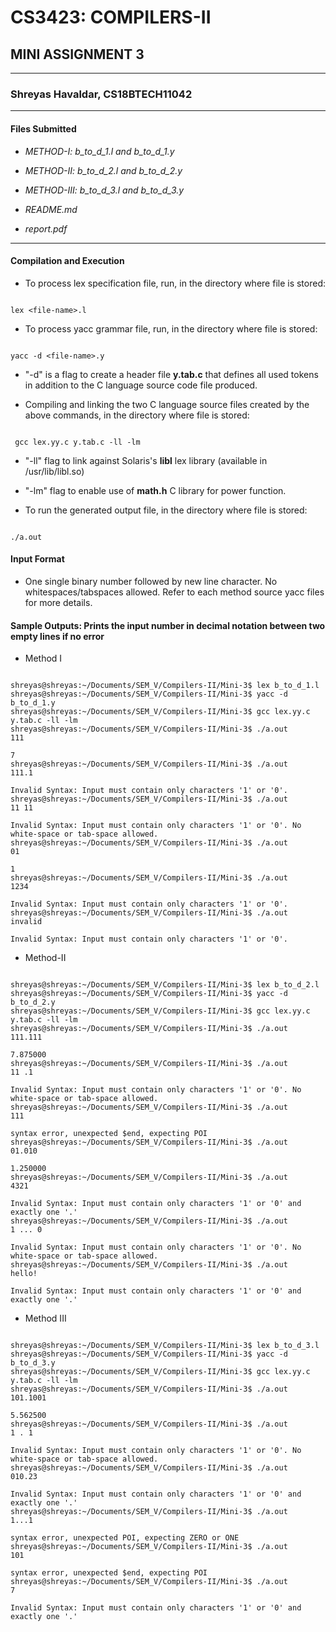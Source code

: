 # CS3423: COMPILERS-II #

## MINI ASSIGNMENT 3 ##

---------------------------------------------------------------------------------------------------

### Shreyas Havaldar, CS18BTECH11042 ###

---------------------------------------------------------------------------------------------------

#### Files Submitted ####

- *METHOD-I: b_to_d_1.l and b_to_d_1.y*

- *METHOD-II: b_to_d_2.l and b_to_d_2.y*

- *METHOD-III: b_to_d_3.l and b_to_d_3.y*

- *README.md*

- *report.pdf*

---------------------------------------------------------------------------------------------------

#### Compilation and Execution ####

- To process lex specification file, run, in the directory where file is stored:

```

lex <file-name>.l
```

- To process yacc grammar file, run,  in the directory where file is stored:

```

yacc -d <file-name>.y
```

- "-d" is a flag to create a header file **y.tab.c** that defines all used tokens in addition to the C language source code file produced.

- Compiling and linking the two C language source files created by the above commands, in the directory where file is stored:

```

 gcc lex.yy.c y.tab.c -ll -lm
```

- "-ll" flag to link against Solaris's **libl** lex library (available in /usr/lib/libl.so)

- "-lm" flag to enable use of **math.h** C library for power function.

- To run the generated output file, in the directory where file is stored:

```

./a.out
```

#### Input Format ####

- One single binary number followed by new line character. No whitespaces/tabspaces allowed. Refer to each method source yacc files for more details.

#### Sample Outputs: Prints the input number in decimal notation between two empty lines if no error ####

- Method I

```

shreyas@shreyas:~/Documents/SEM_V/Compilers-II/Mini-3$ lex b_to_d_1.l 
shreyas@shreyas:~/Documents/SEM_V/Compilers-II/Mini-3$ yacc -d b_to_d_1.y 
shreyas@shreyas:~/Documents/SEM_V/Compilers-II/Mini-3$ gcc lex.yy.c y.tab.c -ll -lm
shreyas@shreyas:~/Documents/SEM_V/Compilers-II/Mini-3$ ./a.out 
111

7
shreyas@shreyas:~/Documents/SEM_V/Compilers-II/Mini-3$ ./a.out 
111.1

Invalid Syntax: Input must contain only characters '1' or '0'.
shreyas@shreyas:~/Documents/SEM_V/Compilers-II/Mini-3$ ./a.out 
11 11

Invalid Syntax: Input must contain only characters '1' or '0'. No white-space or tab-space allowed.
shreyas@shreyas:~/Documents/SEM_V/Compilers-II/Mini-3$ ./a.out 
01

1
shreyas@shreyas:~/Documents/SEM_V/Compilers-II/Mini-3$ ./a.out 
1234

Invalid Syntax: Input must contain only characters '1' or '0'.
shreyas@shreyas:~/Documents/SEM_V/Compilers-II/Mini-3$ ./a.out 
invalid

Invalid Syntax: Input must contain only characters '1' or '0'.

```

- Method-II

```

shreyas@shreyas:~/Documents/SEM_V/Compilers-II/Mini-3$ lex b_to_d_2.l 
shreyas@shreyas:~/Documents/SEM_V/Compilers-II/Mini-3$ yacc -d b_to_d_2.y 
shreyas@shreyas:~/Documents/SEM_V/Compilers-II/Mini-3$ gcc lex.yy.c y.tab.c -ll -lm
shreyas@shreyas:~/Documents/SEM_V/Compilers-II/Mini-3$ ./a.out 
111.111

7.875000
shreyas@shreyas:~/Documents/SEM_V/Compilers-II/Mini-3$ ./a.out 
11 .1

Invalid Syntax: Input must contain only characters '1' or '0'. No white-space or tab-space allowed.
shreyas@shreyas:~/Documents/SEM_V/Compilers-II/Mini-3$ ./a.out 
111

syntax error, unexpected $end, expecting POI
shreyas@shreyas:~/Documents/SEM_V/Compilers-II/Mini-3$ ./a.out 
01.010

1.250000
shreyas@shreyas:~/Documents/SEM_V/Compilers-II/Mini-3$ ./a.out 
4321

Invalid Syntax: Input must contain only characters '1' or '0' and exactly one '.'
shreyas@shreyas:~/Documents/SEM_V/Compilers-II/Mini-3$ ./a.out 
1 ... 0

Invalid Syntax: Input must contain only characters '1' or '0'. No white-space or tab-space allowed.
shreyas@shreyas:~/Documents/SEM_V/Compilers-II/Mini-3$ ./a.out 
hello!

Invalid Syntax: Input must contain only characters '1' or '0' and exactly one '.'

```

- Method III

```

shreyas@shreyas:~/Documents/SEM_V/Compilers-II/Mini-3$ lex b_to_d_3.l 
shreyas@shreyas:~/Documents/SEM_V/Compilers-II/Mini-3$ yacc -d b_to_d_3.y 
shreyas@shreyas:~/Documents/SEM_V/Compilers-II/Mini-3$ gcc lex.yy.c y.tab.c -ll -lm
shreyas@shreyas:~/Documents/SEM_V/Compilers-II/Mini-3$ ./a.out 
101.1001

5.562500
shreyas@shreyas:~/Documents/SEM_V/Compilers-II/Mini-3$ ./a.out 
1 . 1

Invalid Syntax: Input must contain only characters '1' or '0'. No white-space or tab-space allowed.
shreyas@shreyas:~/Documents/SEM_V/Compilers-II/Mini-3$ ./a.out 
010.23

Invalid Syntax: Input must contain only characters '1' or '0' and exactly one '.'
shreyas@shreyas:~/Documents/SEM_V/Compilers-II/Mini-3$ ./a.out 
1...1

syntax error, unexpected POI, expecting ZERO or ONE
shreyas@shreyas:~/Documents/SEM_V/Compilers-II/Mini-3$ ./a.out 
101

syntax error, unexpected $end, expecting POI
shreyas@shreyas:~/Documents/SEM_V/Compilers-II/Mini-3$ ./a.out 
7

Invalid Syntax: Input must contain only characters '1' or '0' and exactly one '.'

```
